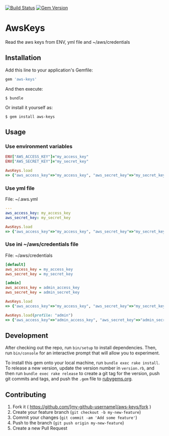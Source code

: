 [![Build Status](https://travis-ci.org/macwadu/aws_keys.svg?branch=master)](https://travis-ci.org/macwadu/aws_keys)
[![Gem Version](https://badge.fury.io/rb/aws_keys.svg)](http://badge.fury.io/rb/aws_keys)

# AwsKeys

Read the aws keys from ENV, yml file and ~/aws/credentials

## Installation

Add this line to your application's Gemfile:

```ruby
gem 'aws-keys'
```

And then execute:

    $ bundle

Or install it yourself as:

    $ gem install aws-keys

## Usage

### Use environment variables
```ruby
ENV["AWS_ACCESS_KEY"]="my_access_key"
ENV["AWS_SECRET_KEY"]="my_secret_key"

AwsKeys.load
=> {"aws_access_key"=>"my_access_key", "aws_secret_key"=>"my_secret_key"}
```

### Use yml file

File: ~/.aws.yml
```yaml
---
aws_access_key: my_access_key
aws_secret_key: my_secret_key
```

```ruby
AwsKeys.load
=> {"aws_access_key"=>"my_access_key", "aws_secret_key"=>"my_secret_key"}
```
### Use ini ~/aws/credentials file

File: ~/aws/credentials
```ini
[default]
aws_access_key = my_access_key
aws_secret_key = my_secret_key

[admin]
aws_access_key = admin_access_key
aws_secret_key = admin_secret_key
```

```ruby
AwsKeys.load
=> {"aws_access_key"=>"my_access_key", "aws_secret_key"=>"my_secret_key"}

AwsKeys.load(profile: "admin")
=> {"aws_access_key"=>"admin_access_key", "aws_secret_key"=>"admin_secret_key"}

```

## Development

After checking out the repo, run `bin/setup` to install dependencies. Then, run `bin/console` for an interactive prompt that will allow you to experiment.

To install this gem onto your local machine, run `bundle exec rake install`. To release a new version, update the version number in `version.rb`, and then run `bundle exec rake release` to create a git tag for the version, push git commits and tags, and push the `.gem` file to [rubygems.org](https://rubygems.org).

## Contributing

1. Fork it ( https://github.com/[my-github-username]/aws-keys/fork )
2. Create your feature branch (`git checkout -b my-new-feature`)
3. Commit your changes (`git commit -am 'Add some feature'`)
4. Push to the branch (`git push origin my-new-feature`)
5. Create a new Pull Request
